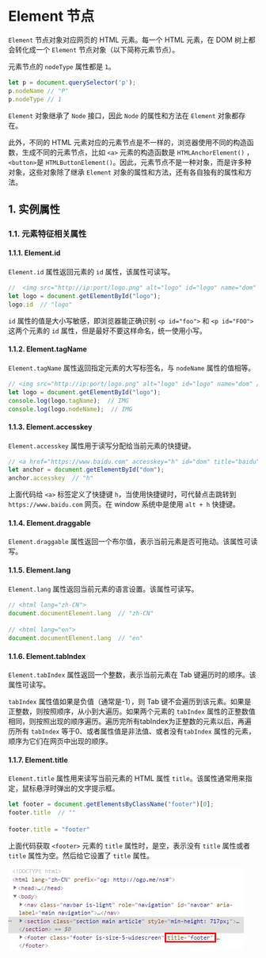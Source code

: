 # Element 节点

`Element` 节点对象对应网页的 HTML 元素。每一个 HTML 元素，在 DOM 树上都会转化成一个 `Element` 节点对象（以下简称元素节点）。

元素节点的 `nodeType` 属性都是 `1`。

```javascript
let p = document.querySelector('p');
p.nodeName // "P"
p.nodeType // 1
```

`Element` 对象继承了 `Node` 接口，因此 `Node` 的属性和方法在 `Element` 对象都存在。

此外，不同的 HTML 元素对应的元素节点是不一样的，浏览器使用不同的构造函数，生成不同的元素节点，比如 `<a>` 元素的构造函数是 `HTMLAnchorElement()` ，`<button>`是 `HTMLButtonElement()`。因此，元素节点不是一种对象，而是许多种对象，这些对象除了继承 `Element` 对象的属性和方法，还有各自独有的属性和方法。

## 1. 实例属性

### 1.1. 元素特征相关属性

#### 1.1.1. Element.id

`Element.id` 属性返回元素的 `id` 属性，该属性可读写。

```javascript
//  <img src="http://ip:port/logo.png" alt="logo" id="logo" name="dom" />
let logo = document.getElementById("logo");
logo.id  // "logo"
```

`id` 属性的值是大小写敏感，即浏览器能正确识别 `<p id="foo">` 和 `<p id="FOO">` 这两个元素的 `id` 属性，但是最好不要这样命名，统一使用小写。

#### 1.1.2. Element.tagName

`Element.tagName` 属性返回指定元素的大写标签名，与 `nodeName` 属性的值相等。

```javascript
// <img src="http://ip:port/logo.png" alt="logo" id="logo" name="dom" />
let logo = document.getElementById("logo");
console.log(logo.tagName);  // IMG
console.log(logo.nodeName);  // IMG
```

#### 1.1.3. Element.accesskey

`Element.accesskey` 属性用于读写分配给当前元素的快捷键。

```javascript
// <a href="https://www.baidu.com" accesskey="h" id="dom" title="baidu" name="dom">百度</a>
let anchor = document.getElementById("dom");
anchor.accesskey  // "h"
```

上面代码给 `<a>` 标签定义了快捷键 `h`，当使用快捷键时，可代替点击跳转到 `https://www.baidu.com` 网页。在 window 系统中是使用 `alt + h` 快捷键。

#### 1.1.4. Element.draggable

`Element.draggable` 属性返回一个布尔值，表示当前元素是否可拖动。该属性可读写。

#### 1.1.5. Element.lang

`Element.lang` 属性返回当前元素的语言设置。该属性可读写。

```javascript
// <html lang="zh-CN">
document.documentElement.lang  // "zh-CN"

// <html lang="en">
document.documentElement.lang  // "en"
```

#### 1.1.6. Element.tabIndex

`Element.tabIndex` 属性返回一个整数，表示当前元素在 Tab 键遍历时的顺序。该属性可读写。

`tabIndex` 属性值如果是负值（通常是-1），则 Tab 键不会遍历到该元素。如果是正整数，则按照顺序，从小到大遍历。如果两个元素的 `tabIndex` 属性的正整数值相同，则按照出现的顺序遍历。遍历完所有tabIndex为正整数的元素以后，再遍历所有 `tabIndex` 等于0、或者属性值是非法值、或者没有`tabIndex` 属性的元素，顺序为它们在网页中出现的顺序。

#### 1.1.7. Element.title

`Element.title` 属性用来读写当前元素的 HTML 属性 `title`。该属性通常用来指定，鼠标悬浮时弹出的文字提示框。

```javascript
let footer = document.getElementsByClassName("footer")[0];
footer.title  // ""

footer.title = "footer"
```

上面代码获取 `<footer>` 元素的 `title` 属性时，是空，表示没有 `title` 属性或者 `title` 属性为空。然后给它设置了 `title` 属性。

![DOM-Element-title](./../images/DOM-Element-title.jpg)